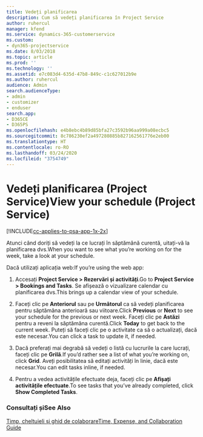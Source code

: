 ```yaml
---
title: Vedeți planificarea
description: Cum să vedeți planificarea în Project Service
author: ruhercul
manager: kfend
ms.service: dynamics-365-customerservice
ms.custom:
- dyn365-projectservice
ms.date: 8/03/2018
ms.topic: article
ms.prod: ''
ms.technology: ''
ms.assetid: e7c083d4-635d-47b8-849c-c1c627012b9e
ms.author: ruhercul
audience: Admin
search.audienceType:
- admin
- customizer
- enduser
search.app:
- D365CE
- D365PS
ms.openlocfilehash: e4b8ebc4b89d85bfa27c3592b96aa999a08ecbc5
ms.sourcegitcommit: 8c786230ef2a497280885b827162561776e2eb00
ms.translationtype: HT
ms.contentlocale: ro-RO
ms.lasthandoff: 03/24/2020
ms.locfileid: "3754749"
---
```

# <a name="view-your-schedule-project-service"></a><span data-ttu-id="e14cc-103">Vedeți planificarea (Project Service)</span><span class="sxs-lookup"><span data-stu-id="e14cc-103">View your schedule (Project Service)</span></span>

[!INCLUDE[cc-applies-to-psa-app-1x-2x](../includes/cc-applies-to-psa-app-1x-2x.md)]

<span data-ttu-id="e14cc-104">Atunci când doriți să vedeți la ce lucrați în săptămână curentă, uitați-vă la planificarea dvs.</span><span class="sxs-lookup"><span data-stu-id="e14cc-104">When you want to see what you’re working on for the week, take a look at your schedule.</span></span>  
  
 <span data-ttu-id="e14cc-105">Dacă utilizați aplicația web:</span><span class="sxs-lookup"><span data-stu-id="e14cc-105">If you’re using the web app:</span></span>  
  
1.  <span data-ttu-id="e14cc-106">Accesați **Project Service > Rezervări și activități**.</span><span class="sxs-lookup"><span data-stu-id="e14cc-106">Go to **Project Service > Bookings and Tasks**.</span></span> <span data-ttu-id="e14cc-107">Se afișează o vizualizare calendar cu planificarea dvs.</span><span class="sxs-lookup"><span data-stu-id="e14cc-107">This brings up a calendar view of your schedule.</span></span>  
  
2.  <span data-ttu-id="e14cc-108">Faceți clic pe **Anteriorul** sau pe **Următorul** ca să vedeți planificarea pentru săptămâna anterioară sau viitoare.</span><span class="sxs-lookup"><span data-stu-id="e14cc-108">Click **Previous** or **Next** to see your schedule for the previous or next week.</span></span> <span data-ttu-id="e14cc-109">Faceți clic pe **Astăzi** pentru a reveni la săptămâna curentă.</span><span class="sxs-lookup"><span data-stu-id="e14cc-109">Click **Today** to get back to the current week.</span></span> <span data-ttu-id="e14cc-110">Puteți să faceți clic pe o activitate ca să o actualizați, dacă este necesar.</span><span class="sxs-lookup"><span data-stu-id="e14cc-110">You can click a task to update it, if needed.</span></span>  
  
3.  <span data-ttu-id="e14cc-111">Dacă preferați mai degrabă să vedeți o listă cu lucrurile la care lucrați, faceți clic pe **Grilă**.</span><span class="sxs-lookup"><span data-stu-id="e14cc-111">If you’d rather see a list of what you’re working on, click **Grid**.</span></span> <span data-ttu-id="e14cc-112">Aveți posibilitatea să editați activități în linie, dacă este necesar.</span><span class="sxs-lookup"><span data-stu-id="e14cc-112">You can edit tasks inline, if needed.</span></span>  
  
4.  <span data-ttu-id="e14cc-113">Pentru a vedea activitățile efectuate deja, faceți clic pe **Afișați activitățile efectuate**.</span><span class="sxs-lookup"><span data-stu-id="e14cc-113">To see tasks that you’ve already completed, click **Show Completed Tasks**.</span></span>  
  
### <a name="see-also"></a><span data-ttu-id="e14cc-114">Consultați și</span><span class="sxs-lookup"><span data-stu-id="e14cc-114">See Also</span></span>  
 [<span data-ttu-id="e14cc-115">Timp, cheltuieli și ghid de colaborare</span><span class="sxs-lookup"><span data-stu-id="e14cc-115">Time, Expense, and Collaboration Guide</span></span>](../project-service/time-expense-collaboration-guide.md)
